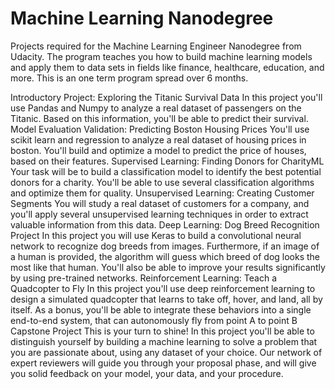 # Machine Learning Nanodegree

Projects required for the Machine Learning Engineer Nanodegree from Udacity. The program teaches you how to build machine learning models and apply them to data sets in fields like finance, healthcare, education, and more. This is an one term program spread over 6 months. 


Introductory Project: Exploring the Titanic Survival Data
In this project you'll use Pandas and Numpy to analyze a real dataset of passengers on the Titanic. Based on this information, you'll be able to predict their survival.
Model Evaluation Validation: Predicting Boston Housing Prices
You'll use scikit learn and regression to analyze a real dataset of housing prices in boston. You'll build and optimize a model to predict the price of houses, based on their features.
Supervised Learning: Finding Donors for CharityML
Your task will be to build a classification model to identify the best potential donors for a charity. You'll be able to use several classification algorithms and optimize them for quality.
Unsupervised Learning: Creating Customer Segments
You will study a real dataset of customers for a company, and you'll apply several unsupervised learning techniques in order to extract valuable information from this data.
Deep Learning: Dog Breed Recognition Project
In this project you will use Keras to build a convolutional neural network to recognize dog breeds from images. Furthermore, if an image of a human is provided, the algorithm will guess which breed of dog looks the most like that human. You'll also be able to improve your results significantly by using pre-trained networks.
Reinforcement Learning: Teach a Quadcopter to Fly
In this project you'll use deep reinforcement learning to design a simulated quadcopter that learns to take off, hover, and land, all by itself. As a bonus, you'll be able to integrate these behaviors into a single end-to-end system, that can autonomously fly from point A to point B
Capstone Project
This is your turn to shine! In this project you'll be able to distinguish yourself by building a machine learning to solve a problem that you are passionate about, using any dataset of your choice. Our network of expert reviewers will guide you through your proposal phase, and will give you solid feedback on your model, your data, and your procedure.




